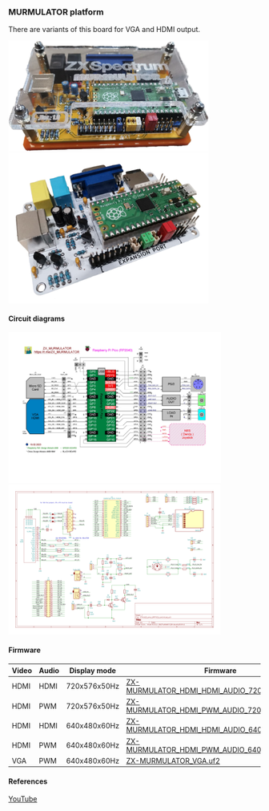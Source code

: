 
### MURMULATOR platform
There are variants of this board for VGA and HDMI output.

<img src="MURMULATOR_VGA_photo2.png" width="400"/>
<img src="MURMULATOR_VGA_photo1.png" width="400"/>

#### Circuit diagrams
<img src="Murmulator_BSchem_v1.JPG" height="300"/> 
<img src="MURMULATOR_Schem_v1.png" height="300"/>

#### Firmware
| Video | Audio | Display mode | Firmware |
| - | - | - | - |
| HDMI | HDMI | 720x576x50Hz | [ZX-MURMULATOR_HDMI_HDMI_AUDIO_720x576x50Hz.uf2](uf2/ZX-MURMULATOR_HDMI_HDMI_AUDIO_720x576x50Hz.uf2) |
| HDMI | PWM   | 720x576x50Hz | [ZX-MURMULATOR_HDMI_PWM_AUDIO_720x576x50Hz.uf2](uf2/ZX-MURMULATOR_HDMI_PWM_AUDIO_720x576x50Hz.uf2) |
| HDMI | HDMI | 640x480x60Hz | [ZX-MURMULATOR_HDMI_HDMI_AUDIO_640x480x60Hz.uf2](uf2/ZX-MURMULATOR_HDMI_HDMI_AUDIO_640x480x60Hz.uf2) |
| HDMI | PWM   | 640x480x60Hz | [ZX-MURMULATOR_HDMI_PWM_AUDIO_640x480x60Hz.uf2](uf2/ZX-MURMULATOR_HDMI_PWM_AUDIO_640x480x60Hz.uf2) |
| VGA | PWM    | 640x480x60Hz |[ZX-MURMULATOR_VGA.uf2](uf2/ZX-MURMULATOR_VGA.uf2) |

#### References
[YouTube](https://www.youtube.com/watch?v=yE_ELX6RpBc)<br/>
